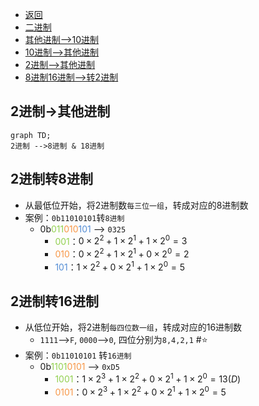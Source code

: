 <meta name="viewport" content="width=device-width, initial-scale=1.0, viewport-fit=cover">

- [返回](运算符.md)  
- [二进制](二进制.md)
- [其他进制-->10进制](其他进制-->10进制.md) 
- [10进制-->其他进制](10进制-->其他进制.md)  
- [2进制-->其他进制](2进制-->其他进制.md) 
- [8进制16进制-->转2进制](8进制16进制-->转2进制.md) 

## 2进制->其他进制
```mermaid
graph TD;
2进制 -->8进制 & 18进制 
```

## 2进制转8进制
- 从最低位开始，将2进制数`每三位一组`，转成对应的8进制数
- 案例：`0b11010101`转`8进制` 
	- 0b<font color="#92d050">011</font><font color="#f79646">010</font><font color="#548dd4">101</font> --> `0325`
		- <font color="#92d050">001</font>：$0\times2^2+1\times2^1+1\times2^0=3$ 
		- <font color="#f79646">010</font>：$0\times2^2+1\times2^1+0\times2^0=2$ 
		- <font color="#548dd4">101</font>：$1\times2^2+0\times2^1+1\times2^0=5$ 

## 2进制转16进制
- 从低位开始，将2进制`每四位数一组`，转成对应的16进制数
	- `1111`-->`F`, `0000`-->`0`, 四位分别为`8,4,2,1` #⭐️ 
- 案例：`0b11010101` 转`16进制`
	- 0b<font color="#92d050">1101</font><font color="#f79646">0101</font> --> `0xD5`
		- <font color="#92d050">1001</font>：$1\times2^3 + 1\times2^2 + 0\times2^1 + 1\times2^0 =13(D)$ 
		- <font color="#f79646">0101</font>：$0\times2^3 + 1\times2^2 + 0\times2^1 + 1\times2^0=5$ 
